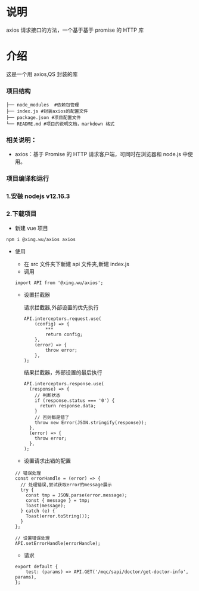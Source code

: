# 说明

axios 请求接口的方法，一个基于基于 promise 的 HTTP 库

# 介绍

这是一个用 axios,QS 封装的库

### 项目结构

```
├── node_modules  #依赖包管理
├── index.js #封装axios的配置文件
├── package.json #项目配置文件
└── README.md #项目的说明文档，markdown 格式
```

### 相关说明：

- axios：基于 Promise 的 HTTP 请求客户端，可同时在浏览器和 node.js 中使用。

### 项目编译和运行

### 1.安装 nodejs v12.16.3

### 2.下载项目

- 新建 vue 项目

```
npm i @xing.wu/axios axios
```

- 使用

  - 在 src 文件夹下新建 api 文件夹,新建 index.js
  - 调用

  ```
  import API from '@xing.wu/axios';
  ```

  - 设置拦截器

    请求拦截器,外部设置的优先执行

    ```
    API.interceptors.request.use(
        (config) => {
            ***
            return config;
        },
        (error) => {
            throw error;
        },
    );
    ```

    结果拦截器，外部设置的最后执行

    ```
    API.interceptors.response.use(
      (response) => {
        // 判断状态
        if (response.status === '0') {
          return response.data;
        }
        // 否则都是错了
        throw new Error(JSON.stringify(response));
      },
      (error) => {
        throw error;
      },
    );
    ```

  - 设置请求出错的配置

  ```
  // 错误处理
  const errorHandle = (error) => {
    // 处理错误,尝试获取error的message展示
    try {
      const tmp = JSON.parse(error.message);
      const { message } = tmp;
      Toast(message);
    } catch (e) {
      Toast(error.toString());
    }
  };

  // 设置错误处理
  API.setErrorHandle(errorHandle);
  ```

  - 请求

  ```
  export default {
      test: (params) => API.GET('/mqc/sapi/doctor/get-doctor-info', params),
  };
  ```
